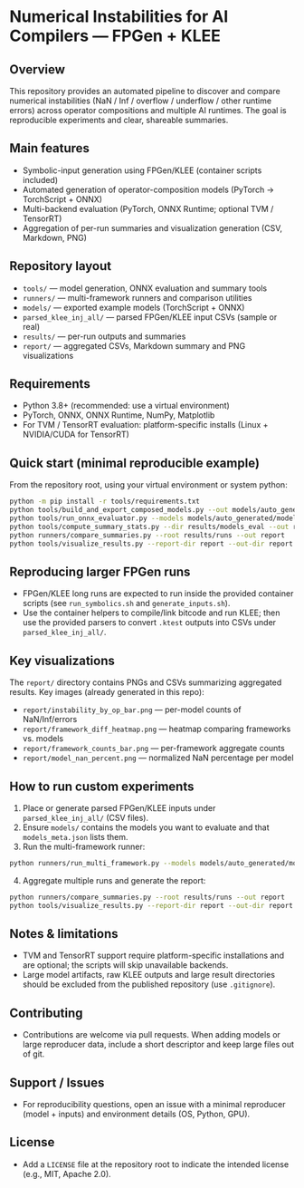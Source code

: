 # Numerical Instabilities for AI Compilers — FPGen + KLEE

Overview
--
This repository provides an automated pipeline to discover and compare numerical instabilities (NaN / Inf / overflow / underflow / other runtime errors) across operator compositions and multiple AI runtimes. The goal is reproducible experiments and clear, shareable summaries.

Main features
--
- Symbolic-input generation using FPGen/KLEE (container scripts included)
- Automated generation of operator-composition models (PyTorch -> TorchScript + ONNX)
- Multi-backend evaluation (PyTorch, ONNX Runtime; optional TVM / TensorRT)
- Aggregation of per-run summaries and visualization generation (CSV, Markdown, PNG)

Repository layout
--
- `tools/` — model generation, ONNX evaluation and summary tools
- `runners/` — multi-framework runners and comparison utilities
- `models/` — exported example models (TorchScript + ONNX)
- `parsed_klee_inj_all/` — parsed FPGen/KLEE input CSVs (sample or real)
- `results/` — per-run outputs and summaries
- `report/` — aggregated CSVs, Markdown summary and PNG visualizations

Requirements
--
- Python 3.8+ (recommended: use a virtual environment)
- PyTorch, ONNX, ONNX Runtime, NumPy, Matplotlib
- For TVM / TensorRT evaluation: platform-specific installs (Linux + NVIDIA/CUDA for TensorRT)

Quick start (minimal reproducible example)
--
From the repository root, using your virtual environment or system python:

```bash
python -m pip install -r tools/requirements.txt
python tools/build_and_export_composed_models.py --out models/auto_generated --min-count 10 --combo-len 3
python tools/run_onnx_evaluator.py --models models/auto_generated/models_meta.json --inputs parsed_klee_inj_all --out results/models_eval
python tools/compute_summary_stats.py --dir results/models_eval --out results/models_summary
python runners/compare_summaries.py --root results/runs --out report
python tools/visualize_results.py --report-dir report --out-dir report
```

Reproducing larger FPGen runs
--
- FPGen/KLEE long runs are expected to run inside the provided container scripts (see `run_symbolics.sh` and `generate_inputs.sh`).
- Use the container helpers to compile/link bitcode and run KLEE; then use the provided parsers to convert `.ktest` outputs into CSVs under `parsed_klee_inj_all/`.

Key visualizations
--
The `report/` directory contains PNGs and CSVs summarizing aggregated results. Key images (already generated in this repo):

- `report/instability_by_op_bar.png` — per-model counts of NaN/Inf/errors
- `report/framework_diff_heatmap.png` — heatmap comparing frameworks vs. models
- `report/framework_counts_bar.png` — per-framework aggregate counts
- `report/model_nan_percent.png` — normalized NaN percentage per model

How to run custom experiments
--
1. Place or generate parsed FPGen/KLEE inputs under `parsed_klee_inj_all/` (CSV files).
2. Ensure `models/` contains the models you want to evaluate and that `models_meta.json` lists them.
3. Run the multi-framework runner:

```bash
python runners/run_multi_framework.py --models models/auto_generated/models_meta.json --inputs "parsed_klee_inj_all/*/inputs.csv" --frameworks pytorch,onnx --out results/summary_multi
```

4. Aggregate multiple runs and generate the report:

```bash
python runners/compare_summaries.py --root results/runs --out report
python tools/visualize_results.py --report-dir report --out-dir report
```

Notes & limitations
--
- TVM and TensorRT support require platform-specific installations and are optional; the scripts will skip unavailable backends.
- Large model artifacts, raw KLEE outputs and large result directories should be excluded from the published repository (use `.gitignore`).

Contributing
--
- Contributions are welcome via pull requests. When adding models or large reproducer data, include a short descriptor and keep large files out of git.

Support / Issues
--
- For reproducibility questions, open an issue with a minimal reproducer (model + inputs) and environment details (OS, Python, GPU).

License
--
- Add a `LICENSE` file at the repository root to indicate the intended license (e.g., MIT, Apache 2.0).
